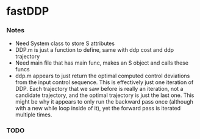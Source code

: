 # fastDDP

### Notes
* Need System class to store S attributes
* DDP.m is just a function to define, same with ddp cost and ddp trajectory
* Need main file that has main func, makes an S object and calls these funcs
* ddp.m appears to just return the optimal computed control deviations from
the input control sequence. This is effectively just one iteration of DDP.
Each trajectory that we saw before is really an iteration, not a candidate
trajectory, and the optimal trajectory is just the last one. This might be
why it appears to only run the backward pass once (although with a new
while loop inside of it), yet the forward pass is iterated multiple times.

### TODO